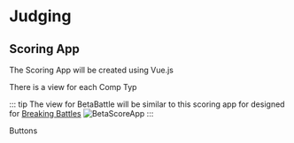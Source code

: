 # Judging

## Scoring App

The Scoring App will be created using Vue.js

There is a view for each Comp Typ

::: tip The view for BetaBattle will be similar to this scoring app for designed for [Breaking Battles](/development/OtherSport/Breaking)
![BetaScoreApp](/BetaScoreApp.png)
:::

Buttons